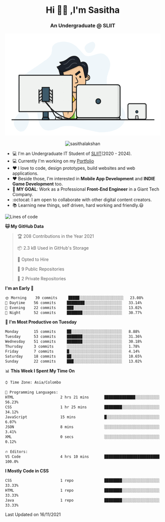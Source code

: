 <h1 align="center">Hi 🙋‍♂️ ,I'm Sasitha</h1>
<!--<h3 align="center">💻An Passionate Junior Trainee Software Developer based on Sri Lanka</h3>-->

<h3 align="center">An Undergraduate @ SLIIT</h3>

<p align="center">
  <img width="540" height="330" src="https://github.com/SasithaLakshan/SasithaLakshan/blob/main/dev.gif">
</p>
<p align="center"> <img src="https://komarev.com/ghpvc/?username=sasithalakshan&label=Profile%20views&color=0e75b6&style=flat" alt="sasithalakshan" /> </p>

- :computer: I'm an Undergraduate IT Student of [SLIIT](https://www.sliit.lk)(2020 - 2024).
- :computer: Currently I'm working on my <a href="https://SasithaLakshan.github.io" target="_blank">Portfolio</a>
- :heart: I love to code, design prototypes, build websites and web applications.
- :heart: Beside those, I'm interested in **Mobile App Development** and **INDIE Game Development** too.
- :electric_plug: **MY GOAL**: Work as a Professional **Front-End Engineer** in a Giant Tech Company.
- :octocat: I am open to collaborate with other digital content creators.
- :books: Learning new things, self driven, hard working and friendly.:smiley:

<!-- <h3 align="left">Tech Stack I'm Using</h3> -->
<!--START_SECTION:waka-->
![Lines of code](https://img.shields.io/badge/From%20Hello%20World%20I%27ve%20Written-1386%20lines%20of%20code-blue)

**🐱 My GitHub Data** 

> 🏆 208 Contributions in the Year 2021
 > 
> 📦 2.3 kB Used in GitHub's Storage 
 > 
> 💼 Opted to Hire
 > 
> 📜 9 Public Repositories 
 > 
> 🔑 2 Private Repositories  
 > 
**I'm an Early 🐤** 

```text
🌞 Morning    39 commits     █████░░░░░░░░░░░░░░░░░░░░   23.08% 
🌆 Daytime    56 commits     ████████░░░░░░░░░░░░░░░░░   33.14% 
🌃 Evening    22 commits     ███░░░░░░░░░░░░░░░░░░░░░░   13.02% 
🌙 Night      52 commits     ███████░░░░░░░░░░░░░░░░░░   30.77%

```
📅 **I'm Most Productive on Tuesday** 

```text
Monday       15 commits     ██░░░░░░░░░░░░░░░░░░░░░░░   8.88% 
Tuesday      53 commits     ███████░░░░░░░░░░░░░░░░░░   31.36% 
Wednesday    51 commits     ███████░░░░░░░░░░░░░░░░░░   30.18% 
Thursday     3 commits      ░░░░░░░░░░░░░░░░░░░░░░░░░   1.78% 
Friday       7 commits      █░░░░░░░░░░░░░░░░░░░░░░░░   4.14% 
Saturday     18 commits     ██░░░░░░░░░░░░░░░░░░░░░░░   10.65% 
Sunday       22 commits     ███░░░░░░░░░░░░░░░░░░░░░░   13.02%

```


📊 **This Week I Spent My Time On** 

```text
⌚︎ Time Zone: Asia/Colombo

💬 Programming Languages: 
HTML                     2 hrs 21 mins       ██████████████░░░░░░░░░░░   56.23% 
CSS                      1 hr 25 mins        ████████░░░░░░░░░░░░░░░░░   34.12% 
JavaScript               15 mins             █░░░░░░░░░░░░░░░░░░░░░░░░   6.07% 
JSON                     8 mins              ░░░░░░░░░░░░░░░░░░░░░░░░░   3.41% 
XML                      0 secs              ░░░░░░░░░░░░░░░░░░░░░░░░░   0.12%

🔥 Editors: 
VS Code                  4 hrs 10 mins       █████████████████████████   100.0%

```

**I Mostly Code in CSS** 

```text
CSS                      1 repo              ████████░░░░░░░░░░░░░░░░░   33.33% 
HTML                     1 repo              ████████░░░░░░░░░░░░░░░░░   33.33% 
Java                     1 repo              ████████░░░░░░░░░░░░░░░░░   33.33%

```



 Last Updated on 16/11/2021
<!--END_SECTION:waka-->
